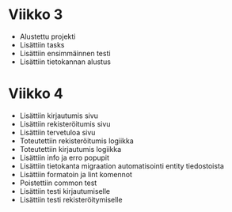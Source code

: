 # Viikko 3

- Alustettu projekti
- Lisättiin tasks
- Lisättiin ensimmäinnen testi
- Lisättiin tietokannan alustus

# Viikko 4

- Lisättiin kirjautumis sivu
- Lisättiin rekisteröitumis sivu
- Lisättiin tervetuloa sivu
- Toteutettiin rekisteröitumis logiikka
- Toteutettiin kirjautumis logiikka
- Lisättiin info ja erro popupit
- Lisättiin tietokanta migraation automatisointi entity tiedostoista
- Lisättiin formatoin ja lint komennot
- Poistettiin common test
- Lisättiin testi kirjautumiselle
- Lisättiin testi rekisteröitymiselle